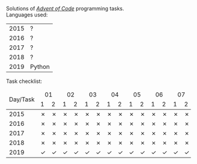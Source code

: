 Solutions  of <cite>[Advent of Code][1]</cite> programming tasks.<br>Languages used:
<table>
<tbody>
	<tr>
		<td>2015</td>
		<td>?</td>
	</td>	<tr>
		<td>2016</td>
		<td>?</td>
	</td>	<tr>
		<td>2017</td>
		<td>?</td>
	</td>	<tr>
		<td>2018</td>
		<td>?</td>
	</td>	<tr>
		<td>2019</td>
		<td>Python</td>
	</td></tbody>
</table>Task checklist:<table>
<thead>
	<tr>
		<td rowspan="2">Day/Task</th>
		<td colspan="2" style="text-align:center;">01</td>
		<td colspan="2" style="text-align:center;">02</td>
		<td colspan="2" style="text-align:center;">03</td>
		<td colspan="2" style="text-align:center;">04</td>
		<td colspan="2" style="text-align:center;">05</td>
		<td colspan="2" style="text-align:center;">06</td>
		<td colspan="2" style="text-align:center;">07</td>
		<td colspan="2" style="text-align:center;">08</td>
		<td colspan="2" style="text-align:center;">09</td>
		<td colspan="2" style="text-align:center;">10</td>
		<td colspan="2" style="text-align:center;">11</td>
		<td colspan="2" style="text-align:center;">12</td>
		<td colspan="2" style="text-align:center;">13</td>
		<td colspan="2" style="text-align:center;">14</td>
		<td colspan="2" style="text-align:center;">15</td>
		<td colspan="2" style="text-align:center;">16</td>
		<td colspan="2" style="text-align:center;">17</td>
		<td colspan="2" style="text-align:center;">18</td>
		<td colspan="2" style="text-align:center;">19</td>
		<td colspan="2" style="text-align:center;">20</td>
		<td colspan="2" style="text-align:center;">21</td>
		<td colspan="2" style="text-align:center;">22</td>
		<td colspan="2" style="text-align:center;">23</td>
		<td colspan="2" style="text-align:center;">24</td>
		<td colspan="2" style="text-align:center;">25</td>
	</tr>
	<tr>
		<td>1</td>
		<td>2</td>
		<td>1</td>
		<td>2</td>
		<td>1</td>
		<td>2</td>
		<td>1</td>
		<td>2</td>
		<td>1</td>
		<td>2</td>
		<td>1</td>
		<td>2</td>
		<td>1</td>
		<td>2</td>
		<td>1</td>
		<td>2</td>
		<td>1</td>
		<td>2</td>
		<td>1</td>
		<td>2</td>
		<td>1</td>
		<td>2</td>
		<td>1</td>
		<td>2</td>
		<td>1</td>
		<td>2</td>
		<td>1</td>
		<td>2</td>
		<td>1</td>
		<td>2</td>
		<td>1</td>
		<td>2</td>
		<td>1</td>
		<td>2</td>
		<td>1</td>
		<td>2</td>
		<td>1</td>
		<td>2</td>
		<td>1</td>
		<td>2</td>
		<td>1</td>
		<td>2</td>
		<td>1</td>
		<td>2</td>
		<td>1</td>
		<td>2</td>
		<td>1</td>
		<td>2</td>
		<td>1</td>
		<td>2</td>
	</tr>
</thead>
<tbody>
	<tr>
		<td>2015</td>
			<td>&#x2717</td>
			<td>&#x2717</td>
			<td>&#x2717</td>
			<td>&#x2717</td>
			<td>&#x2717</td>
			<td>&#x2717</td>
			<td>&#x2717</td>
			<td>&#x2717</td>
			<td>&#x2717</td>
			<td>&#x2717</td>
			<td>&#x2717</td>
			<td>&#x2717</td>
			<td>&#x2717</td>
			<td>&#x2717</td>
			<td>&#x2717</td>
			<td>&#x2717</td>
			<td>&#x2717</td>
			<td>&#x2717</td>
			<td>&#x2717</td>
			<td>&#x2717</td>
			<td>&#x2717</td>
			<td>&#x2717</td>
			<td>&#x2717</td>
			<td>&#x2717</td>
			<td>&#x2717</td>
			<td>&#x2717</td>
			<td>&#x2717</td>
			<td>&#x2717</td>
			<td>&#x2717</td>
			<td>&#x2717</td>
			<td>&#x2717</td>
			<td>&#x2717</td>
			<td>&#x2717</td>
			<td>&#x2717</td>
			<td>&#x2717</td>
			<td>&#x2717</td>
			<td>&#x2717</td>
			<td>&#x2717</td>
			<td>&#x2717</td>
			<td>&#x2717</td>
			<td>&#x2717</td>
			<td>&#x2717</td>
			<td>&#x2717</td>
			<td>&#x2717</td>
			<td>&#x2717</td>
			<td>&#x2717</td>
			<td>&#x2717</td>
			<td>&#x2717</td>
			<td>&#x2717</td>
			<td>&#x2717</td>
	</tr>
	<tr>
		<td>2016</td>
			<td>&#x2717</td>
			<td>&#x2717</td>
			<td>&#x2717</td>
			<td>&#x2717</td>
			<td>&#x2717</td>
			<td>&#x2717</td>
			<td>&#x2717</td>
			<td>&#x2717</td>
			<td>&#x2717</td>
			<td>&#x2717</td>
			<td>&#x2717</td>
			<td>&#x2717</td>
			<td>&#x2717</td>
			<td>&#x2717</td>
			<td>&#x2717</td>
			<td>&#x2717</td>
			<td>&#x2717</td>
			<td>&#x2717</td>
			<td>&#x2717</td>
			<td>&#x2717</td>
			<td>&#x2717</td>
			<td>&#x2717</td>
			<td>&#x2717</td>
			<td>&#x2717</td>
			<td>&#x2717</td>
			<td>&#x2717</td>
			<td>&#x2717</td>
			<td>&#x2717</td>
			<td>&#x2717</td>
			<td>&#x2717</td>
			<td>&#x2717</td>
			<td>&#x2717</td>
			<td>&#x2717</td>
			<td>&#x2717</td>
			<td>&#x2717</td>
			<td>&#x2717</td>
			<td>&#x2717</td>
			<td>&#x2717</td>
			<td>&#x2717</td>
			<td>&#x2717</td>
			<td>&#x2717</td>
			<td>&#x2717</td>
			<td>&#x2717</td>
			<td>&#x2717</td>
			<td>&#x2717</td>
			<td>&#x2717</td>
			<td>&#x2717</td>
			<td>&#x2717</td>
			<td>&#x2717</td>
			<td>&#x2717</td>
	</tr>
	<tr>
		<td>2017</td>
			<td>&#x2717</td>
			<td>&#x2717</td>
			<td>&#x2717</td>
			<td>&#x2717</td>
			<td>&#x2717</td>
			<td>&#x2717</td>
			<td>&#x2717</td>
			<td>&#x2717</td>
			<td>&#x2717</td>
			<td>&#x2717</td>
			<td>&#x2717</td>
			<td>&#x2717</td>
			<td>&#x2717</td>
			<td>&#x2717</td>
			<td>&#x2717</td>
			<td>&#x2717</td>
			<td>&#x2717</td>
			<td>&#x2717</td>
			<td>&#x2717</td>
			<td>&#x2717</td>
			<td>&#x2717</td>
			<td>&#x2717</td>
			<td>&#x2717</td>
			<td>&#x2717</td>
			<td>&#x2717</td>
			<td>&#x2717</td>
			<td>&#x2717</td>
			<td>&#x2717</td>
			<td>&#x2717</td>
			<td>&#x2717</td>
			<td>&#x2717</td>
			<td>&#x2717</td>
			<td>&#x2717</td>
			<td>&#x2717</td>
			<td>&#x2717</td>
			<td>&#x2717</td>
			<td>&#x2717</td>
			<td>&#x2717</td>
			<td>&#x2717</td>
			<td>&#x2717</td>
			<td>&#x2717</td>
			<td>&#x2717</td>
			<td>&#x2717</td>
			<td>&#x2717</td>
			<td>&#x2717</td>
			<td>&#x2717</td>
			<td>&#x2717</td>
			<td>&#x2717</td>
			<td>&#x2717</td>
			<td>&#x2717</td>
	</tr>
	<tr>
		<td>2018</td>
			<td>&#x2717</td>
			<td>&#x2717</td>
			<td>&#x2717</td>
			<td>&#x2717</td>
			<td>&#x2717</td>
			<td>&#x2717</td>
			<td>&#x2717</td>
			<td>&#x2717</td>
			<td>&#x2717</td>
			<td>&#x2717</td>
			<td>&#x2717</td>
			<td>&#x2717</td>
			<td>&#x2717</td>
			<td>&#x2717</td>
			<td>&#x2717</td>
			<td>&#x2717</td>
			<td>&#x2717</td>
			<td>&#x2717</td>
			<td>&#x2717</td>
			<td>&#x2717</td>
			<td>&#x2717</td>
			<td>&#x2717</td>
			<td>&#x2717</td>
			<td>&#x2717</td>
			<td>&#x2717</td>
			<td>&#x2717</td>
			<td>&#x2717</td>
			<td>&#x2717</td>
			<td>&#x2717</td>
			<td>&#x2717</td>
			<td>&#x2717</td>
			<td>&#x2717</td>
			<td>&#x2717</td>
			<td>&#x2717</td>
			<td>&#x2717</td>
			<td>&#x2717</td>
			<td>&#x2717</td>
			<td>&#x2717</td>
			<td>&#x2717</td>
			<td>&#x2717</td>
			<td>&#x2717</td>
			<td>&#x2717</td>
			<td>&#x2717</td>
			<td>&#x2717</td>
			<td>&#x2717</td>
			<td>&#x2717</td>
			<td>&#x2717</td>
			<td>&#x2717</td>
			<td>&#x2717</td>
			<td>&#x2717</td>
	</tr>
	<tr>
		<td>2019</td>
			<td>&#x2713</td>
			<td>&#x2713</td>
			<td>&#x2713</td>
			<td>&#x2713</td>
			<td>&#x2713</td>
			<td>&#x2713</td>
			<td>&#x2713</td>
			<td>&#x2713</td>
			<td>&#x2713</td>
			<td>&#x2713</td>
			<td>&#x2713</td>
			<td>&#x2713</td>
			<td>&#x2713</td>
			<td>&#x2713</td>
			<td>&#x2713</td>
			<td>&#x2713</td>
			<td>&#x2713</td>
			<td>&#x2713</td>
			<td>&#x2713</td>
			<td>&#x2713</td>
			<td>&#x2713</td>
			<td>&#x2713</td>
			<td>&#x2713</td>
			<td>&#x2713</td>
			<td>&#x2713</td>
			<td>&#x2717</td>
			<td>&#x2713</td>
			<td>&#x2717</td>
			<td>&#x2717</td>
			<td>&#x2717</td>
			<td>&#x2713</td>
			<td>&#x2717</td>
			<td>&#x2717</td>
			<td>&#x2717</td>
			<td>&#x2717</td>
			<td>&#x2717</td>
			<td>&#x2717</td>
			<td>&#x2717</td>
			<td>&#x2717</td>
			<td>&#x2717</td>
			<td>&#x2717</td>
			<td>&#x2717</td>
			<td>&#x2713</td>
			<td>&#x2717</td>
			<td>&#x2717</td>
			<td>&#x2717</td>
			<td>&#x2713</td>
			<td>&#x2717</td>
			<td>&#x2717</td>
			<td>&#x2717</td>
	</tr>
</tbody>
</table>

[1]: https://adventofcode.com/
